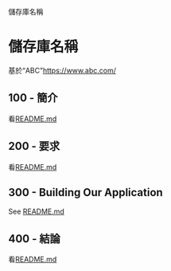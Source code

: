 儲存庫名稱

# 儲存庫名稱

基於“ABC”<https://www.abc.com/>

## 100 - 簡介

看[README.md](./100/README.md)

## 200 - 要求

看[README.md](./200/README.md)

## 300 - Building Our Application

See [README.md](./300/README.md)

## 400 - 結論

看[README.md](./400/README.md)
